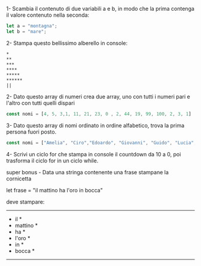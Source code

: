 
1- Scambia il contenuto di due variabili a e b, in modo che la prima contenga il valore contenuto nella seconda:

```js
let a = "montagna";
let b = "mare";
```

2- Stampa questo bellissimo alberello in console:
```
*
**
***
****
*****
******
||
```

2- Dato questo array di numeri crea due array, uno con tutti i numeri pari e l'altro con tutti quelli dispari

```js
const nomi = [4, 5, 3,1, 11, 21, 23, 0 , 2, 44, 19, 99, 100, 2, 3, 1]
```

3- Dato questo array di nomi ordinato in ordine alfabetico, trova la prima persona fuori posto.

```js
const nomi = ["Amelia", "Ciro","Edoardo", "Giovanni", "Guido", "Lucia", "Marco", "Bastiano", "Ottavia", "Zeno"]
```

4- Scrivi un ciclo for che stampa in console il countdown da 10 a 0, poi trasforma il ciclo for in un ciclo while.


super bonus - Data una stringa contenente una frase stampane la cornicetta

let frase = "il mattino ha l'oro in bocca"

deve stampare:

***********
* il      *
* mattino *
* ha      *
* l'oro   *
* in      *
* bocca   *
***********
